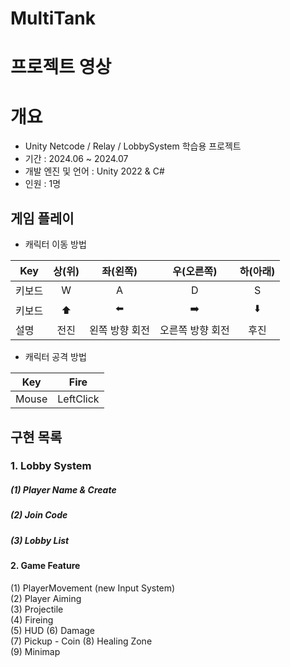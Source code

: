 # MultiTank
 
# 프로젝트 영상



# 개요
- Unity Netcode / Relay / LobbySystem 학습용 프로젝트
- 기간 : 2024.06 ~ 2024.07
- 개발 엔진 및 언어 : Unity 2022 & C#
- 인원 : 1명


##  게임 플레이 
- 캐릭터 이동 방법


Key|상(위)|좌(왼쪽)|우(오른쪽)|하(아래)  
---|:---:|:---:|:---:|:---:
키보드|W|A|D|S  
키보드|⬆️|⬅️|➡️|⬇️  
설명|전진|왼쪽 방향 회전|오른쪽 방향 회전|후진


- 캐릭터 공격 방법


Key|Fire|
---|:---:
Mouse|LeftClick


## 구현 목록
### 1. Lobby System  
##### (1) Player Name & Create




##### (2) Join Code  



##### (3) Lobby List  

#### 2. Game Feature
(1) PlayerMovement (new Input System)  
(2) Player Aiming  
(3) Projectile  
(4) Fireing  
(5) HUD 
(6) Damage  
(7) Pickup - Coin
(8) Healing Zone  
(9) Minimap  




